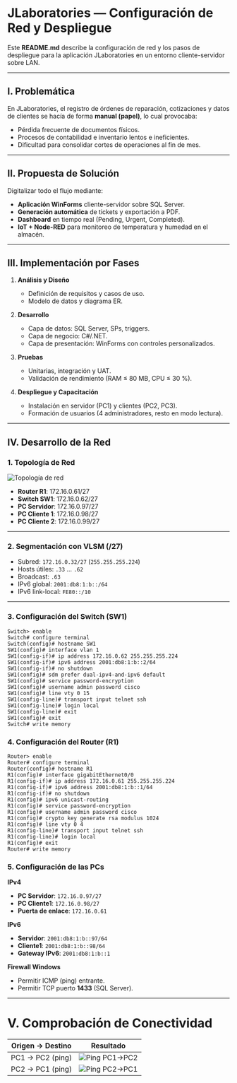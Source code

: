 # JLaboratories — Configuración de Red y Despliegue

Este **README.md** describe la configuración de red y los pasos de despliegue para la aplicación JLaboratories en un entorno cliente-servidor sobre LAN.

---

## I. Problemática

En JLaboratories, el registro de órdenes de reparación, cotizaciones y datos de clientes se hacía de forma **manual (papel)**, lo cual provocaba:
- Pérdida frecuente de documentos físicos.
- Procesos de contabilidad e inventario lentos e ineficientes.
- Dificultad para consolidar cortes de operaciones al fin de mes.

---

## II. Propuesta de Solución

Digitalizar todo el flujo mediante:
- **Aplicación WinForms** cliente-servidor sobre SQL Server.
- **Generación automática** de tickets y exportación a PDF.
- **Dashboard** en tiempo real (Pending, Urgent, Completed).
- **IoT + Node-RED** para monitoreo de temperatura y humedad en el almacén.

---

## III. Implementación por Fases

1. **Análisis y Diseño**  
   - Definición de requisitos y casos de uso.  
   - Modelo de datos y diagrama ER.

2. **Desarrollo**  
   - Capa de datos: SQL Server, SPs, triggers.  
   - Capa de negocio: C#/.NET.  
   - Capa de presentación: WinForms con controles personalizados.

3. **Pruebas**  
   - Unitarias, integración y UAT.  
   - Validación de rendimiento (RAM ≤ 80 MB, CPU ≤ 30 %).

4. **Despliegue y Capacitación**  
   - Instalación en servidor (PC1) y clientes (PC2, PC3).  
   - Formación de usuarios (4 administradores, resto en modo lectura).

---

## IV. Desarrollo de la Red

### 1. Topología de Red

![Topología de red](docs/img/topologia.png)

- **Router R1**: 172.16.0.61/27  
- **Switch SW1**: 172.16.0.62/27  
- **PC Servidor**: 172.16.0.97/27  
- **PC Cliente 1**: 172.16.0.98/27  
- **PC Cliente 2**: 172.16.0.99/27  

---

### 2. Segmentación con VLSM (/27)

- Subred: `172.16.0.32/27` (`255.255.255.224`)  
- Hosts útiles: `.33` … `.62`  
- Broadcast: `.63`  
- IPv6 global: `2001:db8:1:b::/64`  
- IPv6 link-local: `FE80::/10`  

---

### 3. Configuración del Switch (SW1)

```text
Switch> enable
Switch# configure terminal
Switch(config)# hostname SW1
SW1(config)# interface vlan 1
SW1(config-if)# ip address 172.16.0.62 255.255.255.224
SW1(config-if)# ipv6 address 2001:db8:1:b::2/64
SW1(config-if)# no shutdown
SW1(config)# sdm prefer dual-ipv4-and-ipv6 default
SW1(config)# service password-encryption
SW1(config)# username admin password cisco
SW1(config)# line vty 0 15
SW1(config-line)# transport input telnet ssh
SW1(config-line)# login local
SW1(config-line)# exit
SW1(config)# exit
Switch# write memory
``` 

### 4. Configuración del Router (R1)
```text
Router> enable
Router# configure terminal
Router(config)# hostname R1
R1(config)# interface gigabitEthernet0/0
R1(config-if)# ip address 172.16.0.61 255.255.255.224
R1(config-if)# ipv6 address 2001:db8:1:b::1/64
R1(config-if)# no shutdown
R1(config)# ipv6 unicast-routing
R1(config)# service password-encryption
R1(config)# username admin password cisco
R1(config)# crypto key generate rsa modulus 1024
R1(config)# line vty 0 4
R1(config-line)# transport input telnet ssh
R1(config-line)# login local
R1(config)# exit
Router# write memory
```

### 5. Configuración de las PCs

**IPv4**  
- **PC Servidor**: `172.16.0.97/27`  
- **PC Cliente1**: `172.16.0.98/27`  
- **Puerta de enlace**: `172.16.0.61`  

**IPv6**  
- **Servidor**: `2001:db8:1:b::97/64`  
- **Cliente1**: `2001:db8:1:b::98/64`  
- **Gateway IPv6**: `2001:db8:1:b::1`  

**Firewall Windows**  
- Permitir ICMP (ping) entrante.  
- Permitir TCP puerto **1433** (SQL Server).  

---

# V. Comprobación de Conectividad

| Origen → Destino   | Resultado          |
|--------------------|--------------------|
| PC1 → PC2 (ping)   | ![Ping PC1→PC2]()  |
| PC2 → PC1 (ping)   | ![Ping PC2→PC1]()  |
